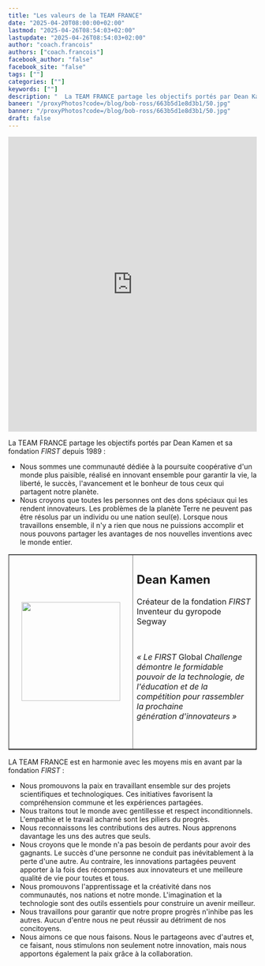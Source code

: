 ```yaml
---
title: "Les valeurs de la TEAM FRANCE"
date: "2025-04-20T08:00:00+02:00"
lastmod: "2025-04-26T08:54:03+02:00"
lastupdate: "2025-04-26T08:54:03+02:00"
author: "coach.francois"
authors: ["coach.francois"]
facebook_author: "false"
facebook_site: "false"
tags: [""]
categories: [""]
keywords: [""]
description: "  La TEAM FRANCE partage les objectifs portés par Dean Kamen et sa fondation FIRST depuis 1989  "
baneer: "/proxyPhotos?code=/blog/bob-ross/663b5d1e8d3b1/50.jpg"
banner: "/proxyPhotos?code=/blog/bob-ross/663b5d1e8d3b1/50.jpg"
draft: false
---
```

<iframe class="youtube-player" width="100%" height="597" src="https://www.youtube.com/embed/HdcyzBC6NDw?version=3&amp;rel=1&amp;showsearch=0&amp;showinfo=1&amp;iv_load_policy=1&amp;fs=1&amp;hl=fr-FR&amp;autohide=2&amp;wmode=transparent" allowfullscreen="true" style="border:0;" sandbox="allow-scripts allow-same-origin allow-popups allow-presentation allow-popups-to-escape-sandbox"></iframe>

<p>La TEAM FRANCE partage les objectifs port&eacute;s par Dean Kamen et sa fondation <i>FIRST</i> depuis 1989 :</p>
<ul>
<li>Nous sommes une communaut&eacute; d&eacute;di&eacute;e &agrave; la poursuite coop&eacute;rative d'un monde plus paisible, r&eacute;alis&eacute; en innovant ensemble pour garantir la vie, la libert&eacute;, le succ&egrave;s, l'avancement et le bonheur de tous ceux qui partagent notre plan&egrave;te.</li>
<li>Nous croyons que toutes les personnes ont des dons sp&eacute;ciaux qui les rendent innovateurs. Les probl&egrave;mes de la plan&egrave;te Terre ne peuvent pas &ecirc;tre r&eacute;solus par un individu ou une nation seul(e). Lorsque nous travaillons ensemble, il n'y a rien que nous ne puissions accomplir et nous pouvons partager les avantages de nos nouvelles inventions avec le monde entier.</li>
</ul>

<table border="1" style="border-collapse: collapse; width: 100%;">
<tbody>
<tr>
<td style="width: 50%; text-align: right;"><img src="/proxyPhotos?code=/blog/bob-ross/663bc0653f908/50.jpg" width="200" height="200" alt="" style="display: block; margin-left: auto; margin-right: auto;" /></td>
<td style="width: 50%;">
<h2><strong>Dean Kamen</strong></h2>
<p>Cr&eacute;ateur de la fondation <i>FIRST<br /></i>Inventeur du gyropode Segway</p>
<p>&nbsp;</p>
<p style="text-align: left;"><i>&laquo;&nbsp;Le FIRST </i>Global <i>Challenge d&eacute;montre le formidable pouvoir de la technologie, de l'&eacute;ducation et de la comp&eacute;tition pour&nbsp;rassembler la prochaine g&eacute;n&eacute;ration&nbsp;d'innovateurs &raquo;</i></p>
<p style="text-align: left;">&nbsp;</p>
</td>
</tr>
</tbody>
</table>

<p>LA TEAM FRANCE est en harmonie avec les moyens mis en avant par la fondation <i>FIRST</i> :</p>
<ul>
<li>Nous promouvons la paix en travaillant ensemble sur des projets scientifiques et technologiques. Ces initiatives favorisent la compr&eacute;hension commune et les exp&eacute;riences partag&eacute;es.</li>
<li>Nous traitons tout le monde avec gentillesse et respect inconditionnels. L'empathie et le travail acharn&eacute; sont les piliers du progr&egrave;s.</li>
<li>Nous reconnaissons les contributions des autres. Nous apprenons davantage les uns des autres que seuls.</li>
<li>Nous croyons que le monde n'a pas besoin de perdants pour avoir des gagnants. Le succ&egrave;s d'une personne ne conduit pas in&eacute;vitablement &agrave; la perte d'une autre. Au contraire, les innovations partag&eacute;es peuvent apporter &agrave; la fois des r&eacute;compenses aux innovateurs et une meilleure qualit&eacute; de vie pour toutes et tous.</li>
<li>Nous promouvons l'apprentissage et la cr&eacute;ativit&eacute; dans nos communaut&eacute;s, nos nations et notre monde. L'imagination et la technologie sont des outils essentiels pour construire un avenir meilleur.</li>
<li>Nous travaillons pour garantir que notre propre progr&egrave;s n'inhibe pas les autres. Aucun d'entre nous ne peut r&eacute;ussir au d&eacute;triment de nos concitoyens.</li>
<li>Nous aimons ce que nous faisons. Nous le partageons avec d'autres et, ce faisant, nous stimulons non seulement notre innovation, mais nous apportons &eacute;galement la paix gr&acirc;ce &agrave; la collaboration.</li>
</ul>
    


